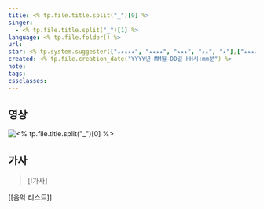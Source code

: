 ```yaml
---
title: <% tp.file.title.split("_")[0] %>
singer:
  - <% tp.file.title.split("_")[1] %>
language: <% tp.file.folder() %>
url: 
star: <% tp.system.suggester(["★★★★★", "★★★★", "★★★", "★★", "★"],["★★★★★", "★★★★", "★★★", "★★", "★"]) %>
created: <% tp.file.creation_date("YYYY년-MM월-DD일 HH시:mm분") %>
note: 
tags: 
cssclasses:
---
```

## 영상
![<% tp.file.title.split("_")[0] %>]()

## 가사
  > [!가사]
  > 

[[음악 리스트]]